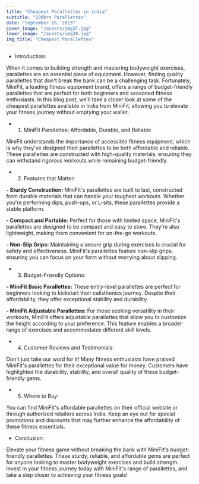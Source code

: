 ```yaml
---
title: "Cheapest Parallettes in india"
subtitle: "1000rs Parallettes"
date: "September 16, 2023"
cover_image: "/assets/img37.jpg"
lower_image: "/assets/img38.jpg"
img_title: "Cheapest Parallettes"
---
```


* Introduction:

When it comes to building strength and mastering bodyweight exercises, parallettes are an essential piece of equipment. However, finding quality parallettes that don't break the bank can be a challenging task. Fortunately, MiniFit, a leading fitness equipment brand, offers a range of budget-friendly parallettes that are perfect for both beginners and seasoned fitness enthusiasts. In this blog post, we'll take a closer look at some of the cheapest parallettes available in India from MiniFit, allowing you to elevate your fitness journey without emptying your wallet.

* 1. MiniFit Parallettes: Affordable, Durable, and Reliable

MiniFit understands the importance of accessible fitness equipment, which is why they've designed their parallettes to be both affordable and reliable. These parallettes are constructed with high-quality materials, ensuring they can withstand rigorous workouts while remaining budget-friendly.

* 2. Features that Matter:

**- Sturdy Construction:** MiniFit's parallettes are built to last, constructed from durable materials that can handle your toughest workouts. Whether you're performing dips, push-ups, or L-sits, these parallettes provide a stable platform.

**- Compact and Portable:** Perfect for those with limited space, MiniFit's parallettes are designed to be compact and easy to store. They're also lightweight, making them convenient for on-the-go workouts.

**- Non-Slip Grips:** Maintaining a secure grip during exercises is crucial for safety and effectiveness. MiniFit's parallettes feature non-slip grips, ensuring you can focus on your form without worrying about slipping.

* 3. Budget-Friendly Options:

**- MiniFit Basic Parallettes:** These entry-level parallettes are perfect for beginners looking to kickstart their calisthenics journey. Despite their affordability, they offer exceptional stability and durability.

**- MiniFit Adjustable Parallettes:** For those seeking versatility in their workouts, MiniFit offers adjustable parallettes that allow you to customize the height according to your preference. This feature enables a broader range of exercises and accommodates different skill levels.

* 4. Customer Reviews and Testimonials:

Don't just take our word for it! Many fitness enthusiasts have praised MiniFit's parallettes for their exceptional value for money. Customers have highlighted the durability, stability, and overall quality of these budget-friendly gems.

* 5. Where to Buy:

You can find MiniFit's affordable parallettes on their official website or through authorized retailers across India. Keep an eye out for special promotions and discounts that may further enhance the affordability of these fitness essentials.

* Conclusion:

Elevate your fitness game without breaking the bank with MiniFit's budget-friendly parallettes. These sturdy, reliable, and affordable gems are perfect for anyone looking to master bodyweight exercises and build strength. Invest in your fitness journey today with MiniFit's range of parallettes, and take a step closer to achieving your fitness goals!
